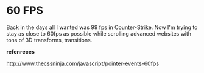 # 60 FPS

Back in the days all I wanted was 99 fps in Counter-Strike. Now I'm trying to stay as close to 60fps as possible while scrolling advanced websites with tons of 3D transforms, transitions.

**refenreces**

http://www.thecssninja.com/javascript/pointer-events-60fps